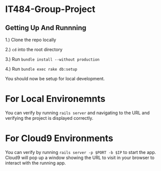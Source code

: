 # IT484-Group-Project


## Getting Up And Runnning

1.) Clone the repo locally

2.) `cd` into the root directory

3.) Run `bundle install --without production`

4.) Run `bundle exec rake db:setup`

You should now be setup for local development. 

# For Local Environemnts

You can verify by running `rails server` and navigating to the URL and verifying the project is displayed correctly.

# For Cloud9 Environments
You can verify by running `rails server -p $PORT -b $IP` to start the app. Cloud9 will pop up a window showing the URL to visit in your browser to interact with the running app.